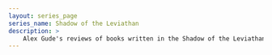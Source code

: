 ```yaml
---
layout: series_page
series_name: Shadow of the Leviathan
description: >
    Alex Gude's reviews of books written in the Shadow of the Leviathan series.
---
```

